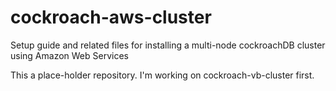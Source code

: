 # cockroach-aws-cluster
Setup guide and related files for installing a multi-node cockroachDB cluster using Amazon Web Services 

This a place-holder repository.
I'm working on cockroach-vb-cluster first.
